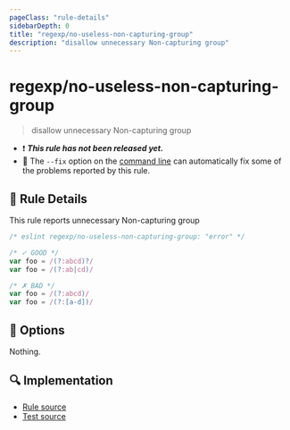 ```yaml
---
pageClass: "rule-details"
sidebarDepth: 0
title: "regexp/no-useless-non-capturing-group"
description: "disallow unnecessary Non-capturing group"
---
```

# regexp/no-useless-non-capturing-group

> disallow unnecessary Non-capturing group

- :exclamation: <badge text="This rule has not been released yet." vertical="middle" type="error"> ***This rule has not been released yet.*** </badge>
- :wrench: The `--fix` option on the [command line](https://eslint.org/docs/user-guide/command-line-interface#fixing-problems) can automatically fix some of the problems reported by this rule.

## :book: Rule Details

This rule reports unnecessary Non-capturing group

<eslint-code-block fix>

```js
/* eslint regexp/no-useless-non-capturing-group: "error" */

/* ✓ GOOD */
var foo = /(?:abcd)?/
var foo = /(?:ab|cd)/

/* ✗ BAD */
var foo = /(?:abcd)/
var foo = /(?:[a-d])/
```

</eslint-code-block>

## :wrench: Options

Nothing.

## :mag: Implementation

- [Rule source](https://github.com/ota-meshi/eslint-plugin-regexp/blob/master/lib/rules/no-useless-non-capturing-group.ts)
- [Test source](https://github.com/ota-meshi/eslint-plugin-regexp/blob/master/tests/lib/rules/no-useless-non-capturing-group.ts)
